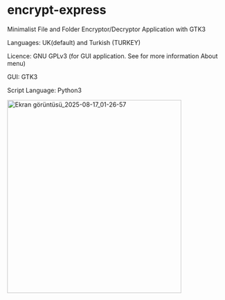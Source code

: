 # encrypt-express
Minimalist File and Folder Encryptor/Decryptor Application with GTK3

Languages: UK(default) and Turkish (TURKEY)

Licence: GNU GPLv3 (for GUI application. See for more information About menu)

GUI: GTK3

Script Language: Python3

<img width="402" height="446" alt="Ekran görüntüsü_2025-08-17_01-26-57" src="https://github.com/user-attachments/assets/39d1a704-f77a-4e60-84a4-10b6a1b726dc" />


